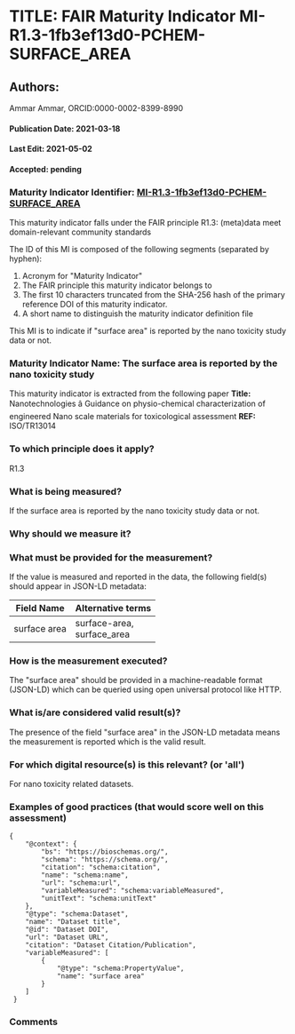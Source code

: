 # TITLE: FAIR Maturity Indicator MI-R1.3-1fb3ef13d0-PCHEM-SURFACE_AREA

## Authors: 
Ammar Ammar, ORCID:0000-0002-8399-8990

#### Publication Date: 2021-03-18
#### Last Edit: 2021-05-02
#### Accepted: pending

### Maturity Indicator Identifier: [MI-R1.3-1fb3ef13d0-PCHEM-SURFACE_AREA](https://w3id.org/fair/maturity_indicator/terms/Gen2/MI-R1.3-1fb3ef13d0-PCHEM-SURFACE_AREA)

This maturity indicator falls under the FAIR principle R1.3:
(meta)data meet domain-relevant community standards

The ID of this MI is composed of the following segments (separated by hyphen):
1. Acronym for "Maturity Indicator"
1. The FAIR principle this maturity indicator belongs to
1. The first 10 characters truncated from the SHA-256 hash of the primary reference DOI of this maturity indicator.
1. A short name to distinguish the maturity indicator definition file

This MI is to indicate if "surface area" is reported by the nano toxicity study data or not.

### Maturity Indicator Name:  The surface area is reported by the nano toxicity study

This maturity indicator is extracted from the following paper 
**Title:** Nanotechnologies â Guidance on physio-chemical characterization of engineered Nano scale materials for toxicological assessment
**REF:** ISO/TR13014

### To which principle does it apply?  
R1.3

### What is being measured?
If the surface area is reported by the nano toxicity study data or not.

### Why should we measure it?


### What must be provided for the measurement?
If the value is measured and reported in the data, the following field(s) should appear in JSON-LD metadata: 

| Field Name      | Alternative terms                 |
| --------------- | --------------------------------- |
| surface area    | surface-area,<br>surface_area     |

### How is the measurement executed?
The "surface area" should be provided in a machine-readable format (JSON-LD) which can be queried using open universal protocol like HTTP.

### What is/are considered valid result(s)?
The presence of the field "surface area" in the JSON-LD metadata means the measurement is reported which is the valid result.

### For which digital resource(s) is this relevant? (or 'all')
For nano toxicity related datasets.  

### Examples of good practices (that would score well on this assessment)
```{json}
{
 	"@context": {
 		"bs": "https://bioschemas.org/",
 		"schema": "https://schema.org/",
 		"citation": "schema:citation",
 		"name": "schema:name",
 		"url": "schema:url",
 		"variableMeasured": "schema:variableMeasured",
 		"unitText": "schema:unitText"
 	},
 	"@type": "schema:Dataset",
 	"name": "Dataset title",
 	"@id": "Dataset DOI",
 	"url": "Dataset URL",
 	"citation": "Dataset Citation/Publication",
 	"variableMeasured": [
 		{
 			"@type": "schema:PropertyValue",
 			"name": "surface area"
 		}
 	]
 }
```

### Comments

